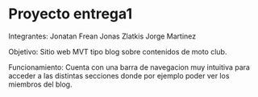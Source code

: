 # Proyecto entrega1

Integrantes: 
    Jonatan Frean
    Jonas Zlatkis
    Jorge Martinez

Objetivo:
    Sitio web MVT tipo blog sobre contenidos de moto club.

Funcionamiento:
    Cuenta con una barra de navegacion muy intuitiva para acceder a las distintas secciones donde por ejemplo poder ver los miembros del blog.